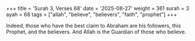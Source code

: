 +++
title = 'Surah 3, Verses 68'
date = '2025-08-27'
weight = 361
surah = 3
ayah = 68
tags = ["allah", "believe", "believers", "faith", "prophet"]
+++

Indeed, those who have the best claim to Abraham are his followers, this Prophet, and the believers. And Allah is the Guardian of those who believe.